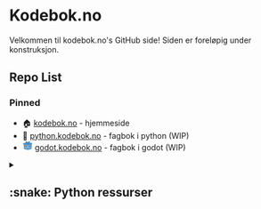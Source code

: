 # Kodebok.no
Velkommen til kodebok.no's GitHub side! Siden er foreløpig under konstruksjon.

## Repo List
### Pinned
- :house: [kodebok.no](https://github.com/kodebok/kodebok.no) - hjemmeside
- :snake: [python.kodebok.no](https://github.com/kodebok/python.kodebok.no) - fagbok i python (WIP)
- <img height="18" src="media/godot-logo.png"> [godot.kodebok.no](https://github.com/kodebok/godot.kodebok.no) - fagbok i godot (WIP)


<details>
<summary><h2>:snake: Python ressurser</h2></summary>
  
  ### Info
  Her finner du ressursene som er relatert til https://python.kodebok.no
  
  ### Templates / Oppgaver
  - :pencil2:	[Oppgave: Sjokolade](https://github.com/kodebok/python_oppgave_sjokolade) - En klassisk kodeutfordring, også kjent som 'FizzBuzz'.

</details>
